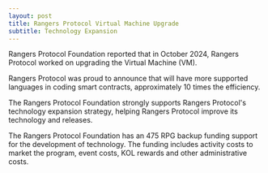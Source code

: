 ```yaml
---
layout: post
title: Rangers Protocol Virtual Machine Upgrade
subtitle: Technology Expansion
---
```


Rangers Protocol Foundation reported that in October 2024, Rangers Protocol worked on upgrading the Virtual Machine (VM).

Rangers Protocol was proud to announce that will have more supported languages in coding smart contracts, approximately 10 times the efficiency.

The Rangers Protocol Foundation strongly supports Rangers Protocol's technology expansion strategy, helping Rangers Protocol improve its technology and releases. 

The Rangers Protocol Foundation has an 475 RPG backup funding support for the development of technology.  The funding includes activity costs to market the program, event costs, KOL rewards and other administrative costs. 
